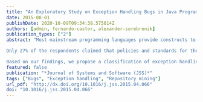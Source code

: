 ```yaml
---
title: "An Exploratory Study on Exception Handling Bugs in Java Programs"
date: 2015-08-01
publishDate: 2020-10-09T09:34:38.575614Z
authors: [admin, fernando-castor, alexander-serebrenik]
publication_types: ["2"]
abstract: "Most mainstream programming languages provide constructs to throw and to handle exceptions. However, several studies argue that exception handling code is usually of poor quality and that it is commonly neglected by developers. Moreover, it is said to be the least understood, documented, and tested part of the implementation of a system. Nevertheless, there are very few studies that analyze the actual exception handling bugs that occur in real software systems or that attempt to understand developers' perceptions of these bugs. In this work we present an exploratory study on exception handling bugs that employs two complementary approaches: a survey of 154 developers and an analysis of 220 exception handling bugs from the repositories of Eclipse and Tomcat.

Only 27% of the respondents claimed that policies and standards for the implementation of error handling are part of the culture of their organizations. Moreover, in 70% of the organizations there are no specific tests for the exception handling code. Also, 61% of the respondents stated that *no* to *little* importance is given to the documentation of exception handling in the design phase of the projects with which they are involved. In addition, about 40% of the respondents consider the quality of exception handling code to be either *good* or *very good* and only 14% of the respondents consider it to be *bad* or *very bad*. Furthermore, the repository analysis has shown (with statistical significance) that exception handling bugs are ignored by developers less often than other bugs. We have also observed that while overly general *catch* blocks are a well-known bad smell related to exceptions, bugs stemming from these *catch* blocks are rare, even though many overly general *catch* blocks occur in the code. Furthermore, while developers often mention empty *catch* blocks as causes of bugs they have fixed in the past, we found very few bug reports caused by them. On top of that, empty *catch* blocks are frequently used as part of bug fixes, including fixes for exception handling bugs.

Based on our findings, we propose a classification of exception handling bugs and their causes. The proposed classification can be used to assist in the design and implementation of test suites, to guide code inspections, or as a basis for static analysis tools."
featured: false
publication: "*Journal of Systems and Software (JSS)*"
tags: ["Bugs", "Exception handling", "Repository mining"]
url_pdf: "http://dx.doi.org/10.1016/j.jss.2015.04.066"
doi: "10.1016/j.jss.2015.04.066"
---
```

